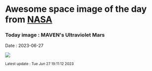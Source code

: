 
# Awesome space image of the day from [NASA](https://api.nasa.gov/)

### Today image : MAVEN's Ultraviolet Mars
Date : 2023-06-27

![](https://apod.nasa.gov/apod/image/2306/MavenMars2panel.png)

<small>Latest update : Tue Jun 27 19:11:12 2023</small>
        